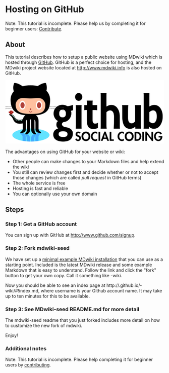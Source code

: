Hosting on GitHub
=================

Note: This tutorial is incomplete. Please help us by completing it for beginner users: [Contribute][contribute].

About
------


This tutorial describes how to setup a public website using MDwiki  which is hosted through [GitHub][GitHub]. GitHub is a perfect choice for hosting, and the MDwiki project website located at <http://www.mdwiki.info> is also hosted on GitHub.

[![Github logo](githublogo.png)](http://www.github.com)

The advantages on using GitHub for your website or wiki:

* Other people can make changes to your Markdown files and help extend the wiki
* You still can review changes first and decide whether or not to accept those changes (which are called _pull request_ in GitHub terms)
* The whole service is free
* Hosting is fast and reliable
* You can optionally use your own domain

[GitHub]: http://www.github.com

Steps
------

### Step 1: Get a GitHub account

You can sign up with GitHub at <http://www.github.com/signup>.

### Step 2: Fork mdwiki-seed

We have set up a [minimal example MDwiki installation](https://github.com/exalted/mdwiki-seed) that you can use as a starting point. Included is the latest MDwiki release and some example Markdown that is easy to understand.  Follow the link and click the "fork" button to get your own copy. Call it something like <MyProject>-wiki.

Now you should be able to see an index page at http://<username>.github.io/<MyProject>-wiki/#!index.md, where username is your Github account name.  It may take up to ten minutes for this to be available.

### Step 3: See MDwiki-seed README.md for more detail

The mdwiki-seed readme that you just forked includes more detail on how to customize the new fork of mdwiki.

Enjoy!

### Additional notes

Note: This tutorial is incomplete. Please help completing it for beginner users by [contributing][contribute].


[contribute]: /contribute.md
